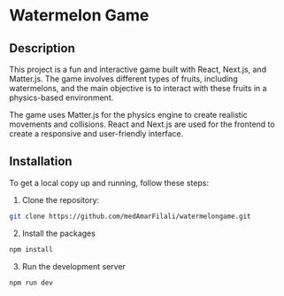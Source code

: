 # Watermelon Game

## Description

This project is a fun and interactive game built with React, Next.js, and Matter.js. The game involves different types of fruits, including watermelons, and the main objective is to interact with these fruits in a physics-based environment.

The game uses Matter.js for the physics engine to create realistic movements and collisions. React and Next.js are used for the frontend to create a responsive and user-friendly interface.

## Installation

To get a local copy up and running, follow these steps:

1. Clone the repository:

```bash
git clone https://github.com/medAmarFilali/watermelongame.git
```

2. Install the packages

```bash
npm install
```

3. Run the development server

```bash
npm run dev
```
